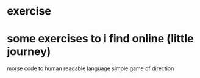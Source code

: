 # exercise
# some exercises to i find online (little journey)
morse code to human readable language
simple game of direction
